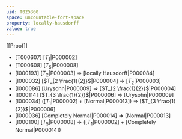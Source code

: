 ```yaml
---
uid: T025360
space: uncountable-fort-space
property: locally-hausdorff
value: true
---
```

[[Proof]]

* [T000607] [$T_1$|P000002]
* [T000608] [$T_5$|P000008]
* [I000193] [$T_2$|P000003] => [locally Hausdorff|P000084]
* [I000032] [$T_{2 \frac{1}{2}}$|P000004] => [$T_2$|P000003]
* [I000086] [Urysohn|P000009] => [$T_{2 \frac{1}{2}}$|P000004]
* [I000114] [$T_{3 \frac{1}{2}}$|P000006] => [Urysohn|P000009]
* [I000034] ([$T_1$|P000002] + [Normal|P000013]) => [$T_{3 \frac{1}{2}}$|P000006]
* [I000036] [Completely Normal|P000014] => [Normal|P000013]
* [I000100] [$T_5$|P000008] => ([$T_1$|P000002] + [Completely Normal|P000014])

